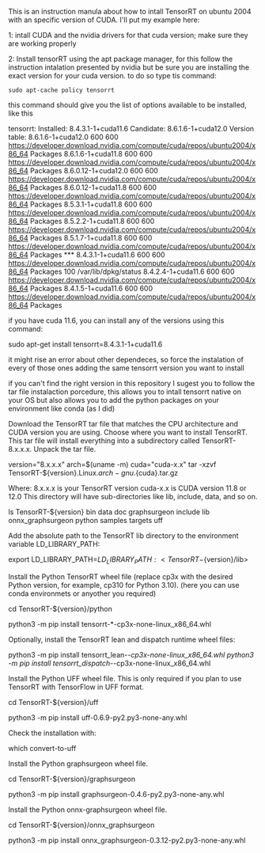 This is an instruction manula about how to intall TensorRT on ubuntu 2004 with an specific version of CUDA. I'll put my example here:

1: intall CUDA and the nvidia drivers for that cuda version; make sure they are working properly

2: Install tensorRT using the apt package manager, for this follow the instruction intalation presented by nvidia but be sure
you are installing the exact version for your cuda version. to do so type tis command:

    sudo apt-cache policy tensorrt

this command should give you the list of options available to be installed, like this 

tensorrt:
  Installed: 8.4.3.1-1+cuda11.6
  Candidate: 8.6.1.6-1+cuda12.0
  Version table:
     8.6.1.6-1+cuda12.0 600
        600 https://developer.download.nvidia.com/compute/cuda/repos/ubuntu2004/x86_64  Packages
     8.6.1.6-1+cuda11.8 600
        600 https://developer.download.nvidia.com/compute/cuda/repos/ubuntu2004/x86_64  Packages
     8.6.0.12-1+cuda12.0 600
        600 https://developer.download.nvidia.com/compute/cuda/repos/ubuntu2004/x86_64  Packages
     8.6.0.12-1+cuda11.8 600
        600 https://developer.download.nvidia.com/compute/cuda/repos/ubuntu2004/x86_64  Packages
     8.5.3.1-1+cuda11.8 600
        600 https://developer.download.nvidia.com/compute/cuda/repos/ubuntu2004/x86_64  Packages
     8.5.2.2-1+cuda11.8 600
        600 https://developer.download.nvidia.com/compute/cuda/repos/ubuntu2004/x86_64  Packages
     8.5.1.7-1+cuda11.8 600
        600 https://developer.download.nvidia.com/compute/cuda/repos/ubuntu2004/x86_64  Packages
 *** 8.4.3.1-1+cuda11.6 600
        600 https://developer.download.nvidia.com/compute/cuda/repos/ubuntu2004/x86_64  Packages
        100 /var/lib/dpkg/status
     8.4.2.4-1+cuda11.6 600
        600 https://developer.download.nvidia.com/compute/cuda/repos/ubuntu2004/x86_64  Packages
     8.4.1.5-1+cuda11.6 600
        600 https://developer.download.nvidia.com/compute/cuda/repos/ubuntu2004/x86_64  Packages


if you have cuda 11.6, you can install any of the versions using this command:

sudo apt-get install tensorrt=8.4.3.1-1+cuda11.6

it might rise an error about other dependeces, so force the instalation of every of those ones adding the same tensorrt version you want to install


if you can't find the right version in this repository I sugest you to follow the tar file instalaction porcedure, this allows you to intall tensorrt native on your OS but also allows you to add the python packages on your environment like conda (as I did)

Download the TensorRT tar file that matches the CPU architecture and CUDA version you are using.
Choose where you want to install TensorRT. This tar file will install everything into a subdirectory called TensorRT-8.x.x.x.
Unpack the tar file.

version="8.x.x.x"
arch=$(uname -m)
cuda="cuda-x.x"
tar -xzvf TensorRT-${version}.Linux.${arch}-gnu.${cuda}.tar.gz

Where:
    8.x.x.x is your TensorRT version
    cuda-x.x is CUDA version 11.8 or 12.0
This directory will have sub-directories like lib, include, data, and so on.

ls TensorRT-${version}
bin  data  doc  graphsurgeon  include  lib  onnx_graphsurgeon  python  samples  targets  uff

Add the absolute path to the TensorRT lib directory to the environment variable LD_LIBRARY_PATH:

export LD_LIBRARY_PATH=$LD_LIBRARY_PATH:<TensorRT-${version}/lib>

Install the Python TensorRT wheel file (replace cp3x with the desired Python version, for example, cp310 for Python 3.10). (here you can use conda environmets or anyother you required)

cd TensorRT-${version}/python

python3 -m pip install tensorrt-*-cp3x-none-linux_x86_64.whl

Optionally, install the TensorRT lean and dispatch runtime wheel files:

python3 -m pip install tensorrt_lean-*-cp3x-none-linux_x86_64.whl
python3 -m pip install tensorrt_dispatch-*-cp3x-none-linux_x86_64.whl

Install the Python UFF wheel file. This is only required if you plan to use TensorRT with TensorFlow in UFF format.

cd TensorRT-${version}/uff

python3 -m pip install uff-0.6.9-py2.py3-none-any.whl

Check the installation with:

which convert-to-uff

Install the Python graphsurgeon wheel file.

cd TensorRT-${version}/graphsurgeon

python3 -m pip install graphsurgeon-0.4.6-py2.py3-none-any.whl

Install the Python onnx-graphsurgeon wheel file.

cd TensorRT-${version}/onnx_graphsurgeon
    
python3 -m pip install onnx_graphsurgeon-0.3.12-py2.py3-none-any.whl
